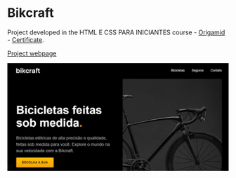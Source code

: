 # Bikcraft

Project developed in the HTML E CSS PARA INICIANTES course - [Origamid](https://www.origamid.com/curso/html-e-css-para-iniciantes) - [Certificate](https://drive.google.com/file/d/1KmnK-zubdWSsoQQGf8b2FAV9bZqVgoUO/view).

[Project webpage](https://kelwynoliveira.github.io/Bikcraft/)

[![](./thumb.jpg)](https://kelwynoliveira.github.io/Bikcraft/)